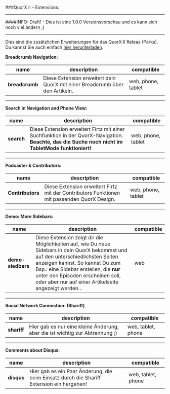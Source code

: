 ###QuorX II - Extensions:
*****

####INFO: Draft! - Dies ist eine 1.0.0 Versionsvorschau und es kann sich noch viel ändern ;)

*****

Dies sind die zusätzlichen Erweiterungen für das QuorX II Releas (Parks). 
Du kannst Sie auch einfach <a href="https://github.com/McCouman/quorx2.0_documentation/raw/master/ext/Extensions.zip">hier herunterladen</a>.


**Breadcrumb Navigation:**

name | description | compatible
------------ | ------------- | ------------- 
**breadcrumb** | Diese Extension erweitert dein QuorX mit einer Breadcrumb über den Artikeln. | web, phone, tablet


****

**Search in Navigation and Phone View:**

name | description | compatible
------------ | ------------- | ------------- 
**search** | Diese Extension erweitert Firtz mit einer Suchfunktion in der QuorX-Navigation. **Beachte, das die Suche noch nicht im TabletMode funktioniert!** | web, phone, tablet


****


**Podcaster & Contributors:**

name | description | compatible
------------ | ------------- | ------------- 
**Contributors** | Diese Extension erweitert Firtz mit der Contributors Funktionen mit passenden QuorX Design.| web, phone, tablet


****


**Demo: More Sidebars:**

name | description | compatible
------------ | ------------- | ------------- 
**demo-siedbars** | Diese Extension zeigt dir die Möglichkeiten auf, wie Du neue Sidebars in dein QuorX bekommst und auf den unterschiedlichsten Seiten anzeigen kannst. So kannst Du zum Bsp.: eine Sidebar erstellen, die **nur** unter den Episoden erscheinen soll, oder aber nur auf einer Artikelseite angezeigt werden...   | web


****


**Social Network Connection: (Shariff)**

name | description | compatible
------------ | ------------- | ------------- 
**shariff** | Hier gab es nur eine kleine Änderung, aber die ist wichtig zur Abtrennung ;) | web, tablet, phone


****


**Comments about Disqus:**

name | description | compatible
------------ | ------------- | ------------- 
**disqus** | Hier gab es ein Paar Änderung, die beim Einsatz durch die Shariff Extension ein hergehen! | web, tablet, phone


